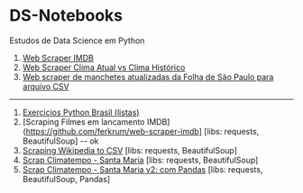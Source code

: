 # DS-Notebooks
Estudos de Data Science em Python


1. [Web Scraper IMDB](https://github.com/ferkrum/web-scraper-imdb)
2. [Web Scraper Clima Atual vs Clima Histórico](https://github.com/ferkrum/web-scraper-clima-atual-vc-clima-historico)
3. [Web scraper de manchetes atualizadas da Folha de São Paulo para arquivo CSV](https://github.com/ferkrum/web-scraper-de-manchetes-e-links-de-noticias-para-arquivo-CSV/blob/main/README.md)





---



1. [Exercicios Python Brasil (listas)](https://github.com/ferkrum/DS-Notebooks/blob/6e150ffffc0141e4e45f8a16f751298d7cb2bf3f/Exercicios%20Python%20Brasil%20Listas%20(1%20a%2018%20de%2024)%20.ipynb)
2. [Scraping Filmes em lancamento IMDB](https://github.com/ferkrum/web-scraper-imdb] [libs: requests, BeautifulSoup] -- ok
3. [Scraping Wikipedia to CSV](https://github.com/ferkrum/DS-Notebooks/blob/main/Web%20Scraping%20Wikipedia%20to%20Dataframe%20(com%20Python%20e%20BeautifulSoup).ipynb) [libs: requests, BeautifulSoup]
4. [Scrap Climatempo - Santa Maria](https://github.com/ferkrum/DS-Notebooks/blob/b674a96a3eb3d5ed861dc6aa97b4a41f5ee0a63e/Scrap%20Climatempo%20SM.ipynb) [libs: requests, BeautifulSoup]
5. [Scrap Climatempo - Santa Maria v2: com Pandas](https://github.com/ferkrum/DS-Notebooks/blob/b674a96a3eb3d5ed861dc6aa97b4a41f5ee0a63e/Scrap%20Climatempo%20+%20Climate-data%20V2%20(com%20Python%20BeautifulSoup%20e%20Pandas).ipynb) [libs: requests, BeautifulSoup, Pandas]
